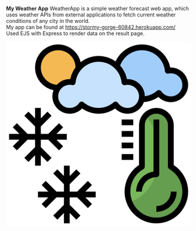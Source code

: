 **My Weather App**
WeatherApp is a simple weather forecast web app, which uses weather APIs from external applications to fetch current weather conditions of any city in the world.<br />
My app can be found at https://stormy-gorge-60842.herokuapp.com/<br />
Used EJS with Express to render data on the result page.
<div align=”center” width="10%"><img src="public/weather.png"></div>